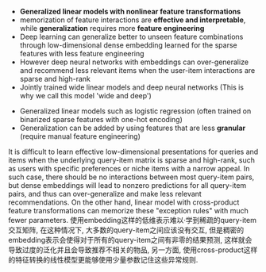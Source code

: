 - **Generalized linear models with nonlinear feature transformations**
- memorization of feature interactions are **effective and interpretable**, while **generalization** requires more **feature engineering**
- Deep learning can generalize better to unseen feature combinations through low-dimensional dense embedding learned for the sparse features with less feature engineering
- However deep neural networks with embeddings can over-generalize and recommend less relevant items when the user-item interactions are sparse and high-rank
- Jointly trained wide linear models and deep neural networks (This is why we call this model 'wide and deep')

* Generalized linear models such as logistic regression (often trained on binarized sparse features with one-hot encoding)
* Generalization can be added by using features that are less **granular** (require manual feature engineering)


It is difficult to learn effective low-dimensional presentations for queries and items when the underlying query-item matrix is sparse and high-rank, such as users with specific preferences or niche items with a narrow appeal. In such case, there should be no interactions between most query-item pairs, but dense embeddings will lead to nonzero predictions for all query-item pairs, and thus can over-generalize and make less  relevant recommendations. On the other hand, linear model with cross-product feature transformations can memorize these "exception rules" with much fewer parameters.
使用embedding这样的低维表示难以·学到稀疏的query-item交互矩阵, 在这种情况下, 大多数的query-item之间应该没有交互, 但是稠密的embedding表示会使得对于所有的query-item之间有非零的结果预测, 这样就会导致过度的泛化并且会导致推荐不相关的物品, 另一方面, 使用cross-product这样的特征转换的线性模型更能够使用少量参数记住这些异常规则.